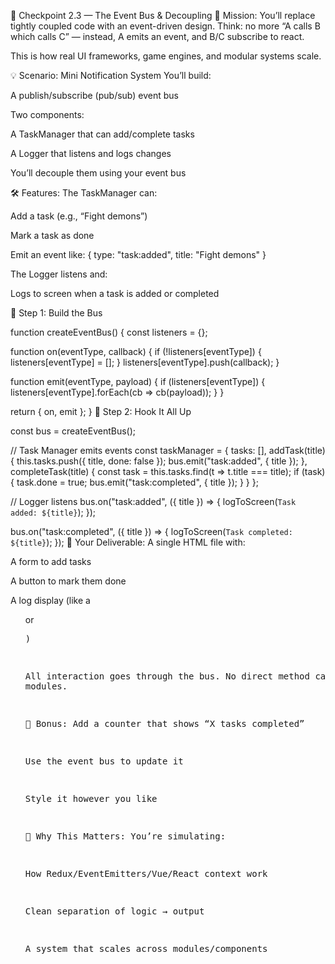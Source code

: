 🧱 Checkpoint 2.3 — The Event Bus & Decoupling
🎯 Mission:
You’ll replace tightly coupled code with an event-driven design.
Think: no more “A calls B which calls C” — instead, A emits an event, and B/C subscribe to react.

This is how real UI frameworks, game engines, and modular systems scale.

💡 Scenario: Mini Notification System
You’ll build:

A publish/subscribe (pub/sub) event bus

Two components:

A TaskManager that can add/complete tasks

A Logger that listens and logs changes

You’ll decouple them using your event bus

🛠 Features:
The TaskManager can:

Add a task (e.g., “Fight demons”)

Mark a task as done

Emit an event like: { type: "task:added", title: "Fight demons" }

The Logger listens and:

Logs to screen when a task is added or completed

🔧 Step 1: Build the Bus

function createEventBus() {
  const listeners = {};

  function on(eventType, callback) {
    if (!listeners[eventType]) {
      listeners[eventType] = [];
    }
    listeners[eventType].push(callback);
  }

  function emit(eventType, payload) {
    if (listeners[eventType]) {
      listeners[eventType].forEach(cb => cb(payload));
    }
  }

  return { on, emit };
}
🔧 Step 2: Hook It All Up

const bus = createEventBus();

// Task Manager emits events
const taskManager = {
  tasks: [],
  addTask(title) {
    this.tasks.push({ title, done: false });
    bus.emit("task:added", { title });
  },
  completeTask(title) {
    const task = this.tasks.find(t => t.title === title);
    if (task) {
      task.done = true;
      bus.emit("task:completed", { title });
    }
  }
};

// Logger listens
bus.on("task:added", ({ title }) => {
  logToScreen(`Task added: ${title}`);
});

bus.on("task:completed", ({ title }) => {
  logToScreen(`Task completed: ${title}`);
});
🎯 Your Deliverable:
A single HTML file with:

A form to add tasks

A button to mark them done

A log display (like a <ul> or <pre>)

All interaction goes through the bus. No direct method calls between modules.

📎 Bonus:
Add a counter that shows “X tasks completed”

Use the event bus to update it

Style it however you like

🧠 Why This Matters:
You’re simulating:

How Redux/EventEmitters/Vue/React context work

Clean separation of logic → output

A system that scales across modules/components

